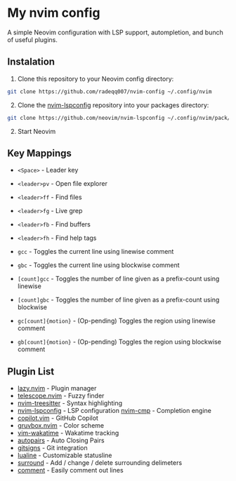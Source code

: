 # My nvim config

A simple Neovim configuration with LSP support, autompletion, and bunch of useful plugins.

## Instalation

1. Clone this repository to your Neovim config directory:

```bash
git clone https://github.com/radeqq007/nvim-config ~/.config/nvim
```

2. Clone the [nvim-lspconfig](https://github.com/neovim/nvim-lspconfig) repository into your packages directory:
```bash
git clone https://github.com/neovim/nvim-lspconfig ~/.config/nvim/pack/nvim/start/nvim-lspconfig
```

2. Start Neovim

## Key Mappings

- `<Space>` - Leader key
- `<leader>pv` - Open file explorer
- `<leader>ff` - Find files
- `<leader>fg` - Live grep
- `<leader>fb` - Find buffers
- `<leader>fh` - Find help tags

- `gcc` - Toggles the current line using linewise comment
- `gbc` - Toggles the current line using blockwise comment
- `[count]gcc` - Toggles the number of line given as a prefix-count using linewise
- `[count]gbc` - Toggles the number of line given as a prefix-count using blockwise
- `gc[count]{motion}` - (Op-pending) Toggles the region using linewise comment
- `gb[count]{motion}` - (Op-pending) Toggles the region using blockwise comment

## Plugin List

- [lazy.nvim](https://github.com/folke/lazy.nvim) - Plugin manager
- [telescope.nvim](https://github.com/nvim-telescope/telescope.nvim) - Fuzzy finder
- [nvim-treesitter](https://github.com/nvim-treesitter/nvim-treesitter) - Syntax highlighting
- [nvim-lspconfig](https://github.com/neovim/nvim-lspconfig) - LSP configuration [nvim-cmp](https://github.com/hrsh7th/nvim-cmp) - Completion engine
- [copilot.vim](https://github.com/github/copilot.vim) - GitHub Copilot
- [gruvbox.nvim](https://github.com/ellisonleao/gruvbox.nvim) - Color scheme
- [vim-wakatime](https://github.com/wakatime/vim-wakatime) - Wakatime tracking
- [autopairs](https://github.com/windwp/nvim-autopairs) - Auto Closing Pairs
- [gitsigns](https://github.com/lewis6991/gitsigns.nvim) - Git integration
- [lualine](https://github.com/nvim-lualine/lualine.nvim) - Customizable statusline
- [surround](https://github.com/kylechui/nvim-surround) - Add / change / delete surrounding delimeters
- [comment](https://github.com/numToStr/Comment.nvim) - Easily comment out lines
